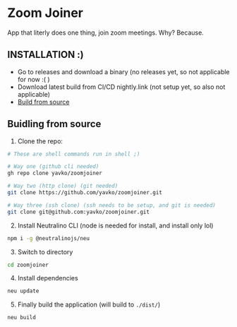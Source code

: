 # Zoom Joiner
App that literly does one thing, join zoom meetings. Why? Because.

## INSTALLATION :)
- Go to releases and download a binary (no releases yet, so not applicable for now :( )
- Download latest build from CI/CD nightly.link (not setup yet, so also not applicable)
- [Build from source](/#building-from-source)

## Buidling from source
1. Clone the repo:
```bash
# These are shell commands run in shell ;)

# Way one (github cli needed)
gh repo clone yavko/zoomjoiner

# Way two (http clone) (git needed)
git clone https://github.com/yavko/zoomjoiner.git

# Way three (ssh clone) (ssh needs to be setup, and git is needed)
git clone git@github.com:yavko/zoomjoiner.git
```
2. Install Neutralino CLI (node is needed for install, and install only lol)
```bash
npm i -g @neutralinojs/neu 
```
3. Switch to directory
```bash
cd zoomjoiner
```

4. Install dependencies
```bash
neu update
```

5. Finally build the application (will build to `./dist/`)
```bash
neu build
```
